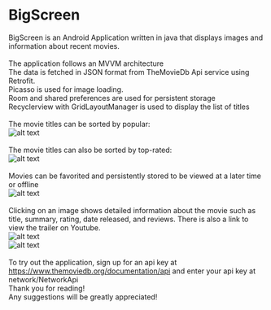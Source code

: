 # BigScreen
BigScreen is an Android Application written in java that displays images and information about recent movies. <br />
<br >
The application follows an MVVM architecture <br />
The data is fetched in JSON format from TheMovieDb Api service using Retrofit. <br />
Picasso is used for image loading. <br />
Room and shared preferences are used for persistent storage <br />
Recyclerview with GridLayoutManager is used to display the list of titles <br />
<br />
The movie titles can be sorted by popular: <br />
![alt text](screenshots/main_screen_popular.png "The movie titles can be sorted by popular") <br />
<br />
The movie titles can also be sorted by top-rated: <br />
![alt text](screenshots/main_screen_top_rated.png "The movie titles can be sorted by top-rated") <br />
<br />
Movies can be favorited and persistently stored to be viewed at a later time or offline <br />
![alt text](screenshots/main_screen_favorites.png "The movie titles can be sorted by popular") <br />
<br />
Clicking on an image shows detailed information about the movie such as title, summary, rating, date released, and reviews. There is also a link to view the trailer on Youtube. <br />
![alt text](screenshots/detail_screen_top.png "top of detail screen") <br />
![alt text](screenshots/detail_screen_bottom.png "bottom of detail screen") <br />
<br />
To try out the application, sign up for an api key at https://www.themoviedb.org/documentation/api and enter your api key at network/NetworkApi <br />
Thank you for reading! <br />
Any suggestions will be greatly appreciated!
